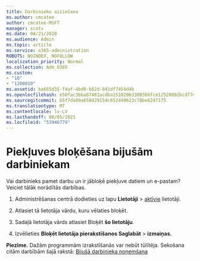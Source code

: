```yaml
---
title: Darbinieku aiziešana
ms.author: cmcatee
author: cmcatee-MSFT
manager: scotv
ms.date: 04/21/2020
ms.audience: Admin
ms.topic: article
ms.service: o365-administration
ROBOTS: NOINDEX, NOFOLLOW
localization_priority: Normal
ms.collection: Adm_O365
ms.custom:
- "18"
- "1200010"
ms.assetid: ba665d35-f4af-4bd0-b52d-841df7454d4b
ms.openlocfilehash: e50fac3bba87481acdba15102063300366fce12528802bcdf7d8cdf146807e3f
ms.sourcegitcommit: b5f7da89a650d2915dc652449623c78be6247175
ms.translationtype: MT
ms.contentlocale: lv-LV
ms.lasthandoff: 08/05/2021
ms.locfileid: "53946779"
---
```

# <a name="block-access-to-a-former-employee"></a>Piekļuves bloķēšana bijušām darbiniekam

Vai darbinieks pamet darbu un ir jābloķē piekļuve datiem un e-pastam? Veiciet tālāk norādītās darbības.
  
1. Administrēšanas centrā dodieties uz lapu **Lietotāji** \> [aktīvie](https://go.microsoft.com/fwlink/p/?linkid=834822) lietotāji.

2. Atlasiet tā lietotāja vārdu, kuru vēlaties bloķēt.

3. Sadaļā lietotāja vārds atlasiet Bloķēt **šo lietotāju**.

4. Izvēlieties **Bloķēt lietotāja pierakstīšanos Saglabāt** \> **izmaiņas.**

**Piezīme.** Dažām programmām izrakstīšanās var nebūt tūlītēja. Sekošana citām darbībām šajā rakstā: [Bijušā darbinieka noņemšana](https://docs.microsoft.com/microsoft-365/admin/add-users/remove-former-employee)